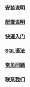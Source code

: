 


### [安装说明](setup.html)
### [配置说明](config.html)
### [快速入门](quick_start.html)
### [SQL语法](sql.html)
### [常见问题](faq.html)
### [联系我们](contact.html)
